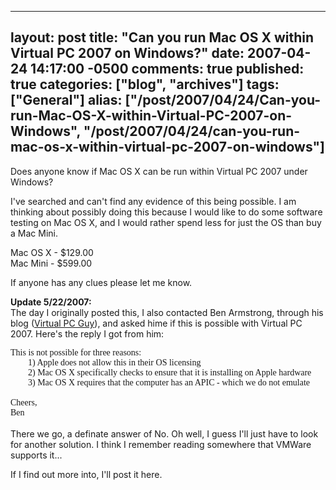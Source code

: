  ---
  layout: post
  title: "Can you run Mac OS X within Virtual PC 2007 on Windows?"
  date: 2007-04-24 14:17:00 -0500
  comments: true
  published: true
  categories: ["blog", "archives"]
  tags: ["General"]
  alias: ["/post/2007/04/24/Can-you-run-Mac-OS-X-within-Virtual-PC-2007-on-Windows", "/post/2007/04/24/can-you-run-mac-os-x-within-virtual-pc-2007-on-windows"]
  ---
<!-- more -->
<P>Does anyone know if Mac OS X can be run within Virtual PC 2007 under Windows?</P>
<P>I've searched and can't find any evidence of this being possible. I am thinking about possibly doing this because I would like to do some software testing on Mac OS X, and I would rather spend less for just the OS than buy a Mac Mini.</P>
<P>Mac OS X - $129.00<BR>Mac Mini - $599.00</P>
<P>If anyone has any clues please let me know.</P>
<P><STRONG>Update 5/22/2007:<BR></STRONG>The day I originally posted this, I also contacted Ben Armstrong, through his blog (<A href="http://blogs.msdn.com/virtual_pc_guy/default.aspx">Virtual PC Guy</A>), and asked hime if this is possible with Virtual PC 2007. Here's the reply I got from him:</P>
<P class=MsoPlainText style="MARGIN: 0in 0in 0pt"><FONT face=Consolas>This is not possible for three reasons:</FONT></P>
<P class=MsoPlainText style="MARGIN: 0in 0in 0pt"><FONT face=Consolas><SPAN style="mso-spacerun: yes">&nbsp;&nbsp;&nbsp;&nbsp;&nbsp;&nbsp;&nbsp; </SPAN>1) Apple does not allow this in their OS licensing</FONT></P>
<P class=MsoPlainText style="MARGIN: 0in 0in 0pt"><FONT face=Consolas><SPAN style="mso-spacerun: yes">&nbsp;&nbsp;&nbsp;&nbsp;&nbsp;&nbsp;&nbsp; </SPAN>2) Mac OS X specifically checks to ensure that it is installing on Apple hardware</FONT></P>
<P class=MsoPlainText style="MARGIN: 0in 0in 0pt"><FONT face=Consolas><SPAN style="mso-spacerun: yes">&nbsp;&nbsp;&nbsp;&nbsp;&nbsp;&nbsp;&nbsp; </SPAN>3) Mac OS X requires that the computer has an APIC - which we do not emulate</FONT></P>
<P class=MsoPlainText style="MARGIN: 0in 0in 0pt"><?xml:namespace prefix = o ns = "urn:schemas-microsoft-com:office:office" /><o:p><FONT face=Consolas>&nbsp;</FONT></o:p></P>
<P class=MsoPlainText style="MARGIN: 0in 0in 0pt"><FONT face=Consolas>Cheers,</FONT></P>
<P class=MsoPlainText style="MARGIN: 0in 0in 0pt"><FONT face=Consolas>Ben</FONT></P>
<P class=MsoPlainText style="MARGIN: 0in 0in 0pt">&nbsp;</P>
<P class=MsoPlainText style="MARGIN: 0in 0in 0pt">There we go, a definate answer of No. Oh well, I guess I'll just have to look for another solution. I think I remember reading somewhere that VMWare supports it...</P>
<P>If I find out more into, I'll post it here.</P>
<P>&nbsp;</P>
